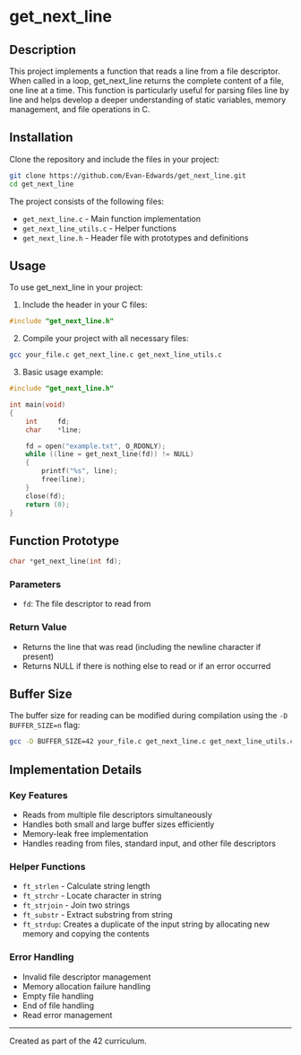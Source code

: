 # get_next_line

## Description
This project implements a function that reads a line from a file descriptor. When called in a loop, get_next_line returns the complete content of a file, one line at a time. This function is particularly useful for parsing files line by line and helps develop a deeper understanding of static variables, memory management, and file operations in C.

## Installation
Clone the repository and include the files in your project:

```bash
git clone https://github.com/Evan-Edwards/get_next_line.git
cd get_next_line
```

The project consists of the following files:
- `get_next_line.c` - Main function implementation
- `get_next_line_utils.c` - Helper functions
- `get_next_line.h` - Header file with prototypes and definitions

## Usage
To use get_next_line in your project:

1. Include the header in your C files:
```c
#include "get_next_line.h"
```

2. Compile your project with all necessary files:
```bash
gcc your_file.c get_next_line.c get_next_line_utils.c
```

3. Basic usage example:
```c
#include "get_next_line.h"

int main(void)
{
    int     fd;
    char    *line;

    fd = open("example.txt", O_RDONLY);
    while ((line = get_next_line(fd)) != NULL)
    {
        printf("%s", line);
        free(line);
    }
    close(fd);
    return (0);
}
```

## Function Prototype

```c
char *get_next_line(int fd);
```

### Parameters
- `fd`: The file descriptor to read from

### Return Value
- Returns the line that was read (including the newline character if present)
- Returns NULL if there is nothing else to read or if an error occurred

## Buffer Size
The buffer size for reading can be modified during compilation using the `-D BUFFER_SIZE=n` flag:
```bash
gcc -D BUFFER_SIZE=42 your_file.c get_next_line.c get_next_line_utils.c
```

## Implementation Details

### Key Features
- Reads from multiple file descriptors simultaneously
- Handles both small and large buffer sizes efficiently
- Memory-leak free implementation
- Handles reading from files, standard input, and other file descriptors

### Helper Functions
- `ft_strlen` - Calculate string length
- `ft_strchr` - Locate character in string
- `ft_strjoin` - Join two strings
- `ft_substr` - Extract substring from string
- `ft_strdup`: Creates a duplicate of the input string by allocating new memory and copying the contents

### Error Handling
- Invalid file descriptor management
- Memory allocation failure handling
- Empty file handling
- End of file handling
- Read error management

---
Created as part of the 42 curriculum.